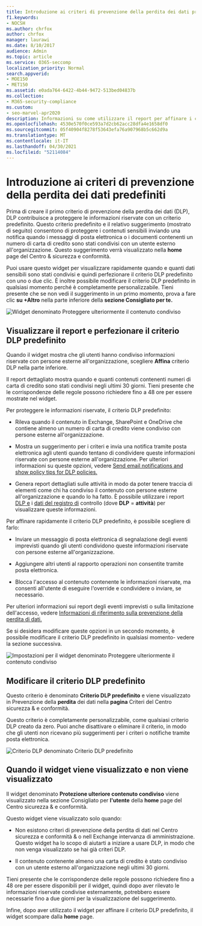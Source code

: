 ```yaml
---
title: Introduzione ai criteri di prevenzione della perdita dei dati predefiniti
f1.keywords:
- NOCSH
ms.author: chrfox
author: chrfox
manager: laurawi
ms.date: 8/10/2017
audience: Admin
ms.topic: article
ms.service: O365-seccomp
localization_priority: Normal
search.appverid:
- MOE150
- MET150
ms.assetid: e0ada764-6422-4b44-9472-513bed04837b
ms.collection:
- M365-security-compliance
ms.custom:
- seo-marvel-apr2020
description: Informazioni su come utilizzare il report per affinare i criteri di prevenzione della perdita dei dati predefiniti dell'organizzazione.
ms.openlocfilehash: 4530e570f0ce593a7d2cb62acc28dfa4e1658df0
ms.sourcegitcommit: 05f40904f8278f53643efa76a907968b5c662d9a
ms.translationtype: MT
ms.contentlocale: it-IT
ms.lasthandoff: 04/30/2021
ms.locfileid: "52114084"
---
```

# <a name="get-started-with-the-default-dlp-policy"></a>Introduzione ai criteri di prevenzione della perdita dei dati predefiniti

Prima di creare il primo criterio di prevenzione della perdita dei dati (DLP), DLP contribuisce a proteggere le informazioni riservate con un criterio predefinito. Questo criterio predefinito e il relativo suggerimento (mostrato di seguito) consentono di proteggere i contenuti sensibili inviando una notifica quando i messaggi di posta elettronica o i documenti contenenti un numero di carta di credito sono stati condivisi con un utente esterno all'organizzazione. Questo suggerimento verrà visualizzato nella **home** page del Centro &amp; sicurezza e conformità. 
  
Puoi usare questo widget per visualizzare rapidamente quando e quanti dati sensibili sono stati condivisi e quindi perfezionare il criterio DLP predefinito con uno o due clic. È inoltre possibile modificare il criterio DLP predefinito in qualsiasi momento perché è completamente personalizzabile. Tieni presente che se non vedi il suggerimento in un primo momento, prova a fare clic **su +Altro** nella parte inferiore della **sezione Consigliato per te.** 
  
![Widget denominato Proteggere ulteriormente il contenuto condiviso](../media/2bae6dbc-cc92-4f35-b54c-c36e60226b5b.png)
  
## <a name="view-the-report-and-refine-the-default-dlp-policy"></a>Visualizzare il report e perfezionare il criterio DLP predefinito

Quando il widget mostra che gli utenti hanno condiviso informazioni riservate con persone esterne all'organizzazione, scegliere **Affina** criterio DLP nella parte inferiore. 
  
Il report dettagliato mostra quando e quanti contenuti contenenti numeri di carta di credito sono stati condivisi negli ultimi 30 giorni. Tieni presente che le corrispondenze delle regole possono richiedere fino a 48 ore per essere mostrate nel widget.
  
Per proteggere le informazioni riservate, il criterio DLP predefinito:
  
- Rileva quando il contenuto in Exchange, SharePoint e OneDrive che contiene almeno un numero di carta di credito viene condiviso con persone esterne all'organizzazione.
    
- Mostra un suggerimento per i criteri e invia una notifica tramite posta elettronica agli utenti quando tentano di condividere queste informazioni riservate con persone esterne all'organizzazione. Per ulteriori informazioni su queste opzioni, vedere [Send email notifications and show policy tips for DLP policies.](use-notifications-and-policy-tips.md)
    
- Genera report dettagliati sulle attività in modo da poter tenere traccia di elementi come chi ha condiviso il contenuto con persone esterne all'organizzazione e quando lo ha fatto. È possibile utilizzare i report [DLP e](view-the-dlp-reports.md) i [dati del registro di](search-the-audit-log-in-security-and-compliance.md) controllo (dove **DLP**  =  **attività**) per visualizzare queste informazioni.
    
Per affinare rapidamente il criterio DLP predefinito, è possibile scegliere di farlo:
  
- Inviare un messaggio di posta elettronica di segnalazione degli eventi imprevisti quando gli utenti condividono queste informazioni riservate con persone esterne all'organizzazione.
    
- Aggiungere altri utenti al rapporto operazioni non consentite tramite posta elettronica.
    
- Blocca l'accesso al contenuto contenente le informazioni riservate, ma consenti all'utente di eseguire l'override e condividere o inviare, se necessario.
    
Per ulteriori informazioni sui report degli eventi imprevisti o sulla limitazione dell'accesso, vedere [Informazioni di riferimento sulla prevenzione della perdita di dati.](data-loss-prevention-policies.md)
  
Se si desidera modificare queste opzioni in un secondo momento, è possibile modificare il criterio DLP predefinito in qualsiasi momento- vedere la sezione successiva.
  
![Impostazioni per il widget denominato Proteggere ulteriormente il contenuto condiviso](../media/dad30a84-2715-4c0a-a5c5-44d85492363e.png)
  
## <a name="edit-the-default-dlp-policy"></a>Modificare il criterio DLP predefinito

Questo criterio è denominato **Criterio DLP predefinito** e viene visualizzato in Prevenzione della **perdita** dei dati nella **pagina** Criteri del Centro sicurezza &amp; e conformità. 
  
Questo criterio è completamente personalizzabile, come qualsiasi criterio DLP creato da zero. Puoi anche disattivare o eliminare il criterio, in modo che gli utenti non ricevano più suggerimenti per i criteri o notifiche tramite posta elettronica.
  
![Criterio DLP denominato Criterio DLP predefinito](../media/260731e8-4d57-4c98-abec-07b052ec48d5.png)
  
## <a name="when-the-widget-does-and-does-not-appear"></a>Quando il widget viene visualizzato e non viene visualizzato

Il widget denominato **Protezione ulteriore contenuto condiviso** viene visualizzato nella sezione Consigliato per **l'utente** della **home** page del Centro sicurezza &amp; e conformità. 
  
Questo widget viene visualizzato solo quando:
  
- Non esistono criteri di prevenzione della perdita di dati nel Centro sicurezza e conformità &amp; o nell Exchange intervanza di amministrazione. Questo widget ha lo scopo di aiutarti a iniziare a usare DLP, in modo che non venga visualizzato se hai già criteri DLP.
    
- Il contenuto contenente almeno una carta di credito è stato condiviso con un utente esterno all'organizzazione negli ultimi 30 giorni.
    
Tieni presente che le corrispondenze delle regole possono richiedere fino a 48 ore per essere disponibili per il widget, quindi dopo aver rilevato le informazioni riservate condivise esternamente, potrebbero essere necessarie fino a due giorni per la visualizzazione del suggerimento.
  
Infine, dopo aver utilizzato il widget per affinare il criterio DLP predefinito, il widget scompare dalla **home** page. 
  

